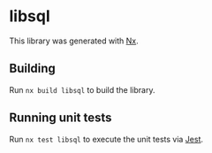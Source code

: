 # libsql

This library was generated with [Nx](https://nx.dev).

## Building

Run `nx build libsql` to build the library.

## Running unit tests

Run `nx test libsql` to execute the unit tests via [Jest](https://jestjs.io).
